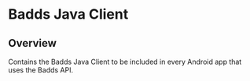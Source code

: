 # Badds Java Client

## Overview
Contains the Badds Java Client to be included in every Android app that uses the Badds API.